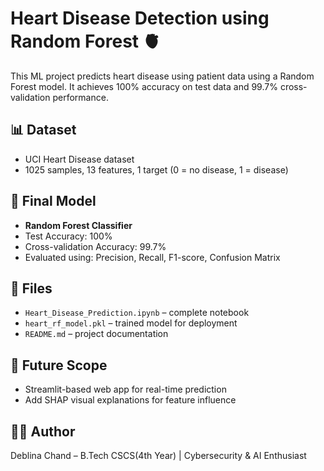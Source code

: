 # Heart Disease Detection using Random Forest 🫀

This ML project predicts heart disease using patient data using a Random Forest model. It achieves 100% accuracy on test data and 99.7% cross-validation performance.

## 📊 Dataset
- UCI Heart Disease dataset
- 1025 samples, 13 features, 1 target (0 = no disease, 1 = disease)

## 🧠 Final Model
- **Random Forest Classifier**
- Test Accuracy: 100%
- Cross-validation Accuracy: 99.7%
- Evaluated using: Precision, Recall, F1-score, Confusion Matrix

## 💾 Files
- `Heart_Disease_Prediction.ipynb` – complete notebook
- `heart_rf_model.pkl` – trained model for deployment
- `README.md` – project documentation

## 🚀 Future Scope
- Streamlit-based web app for real-time prediction
- Add SHAP visual explanations for feature influence

## 👩‍💻 Author
Deblina Chand – B.Tech CSCS(4th Year) | Cybersecurity & AI Enthusiast
